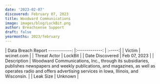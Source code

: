 ```yaml
---
date: '2023-02-07'
discovered: February 07, 2023
title: Woodward Communications
image: images/blog/LockBit.png
author: Breachsense Support
draft: false
yearmonths: 2023/february
---
```



| Data Breach Report
------------:     |:-------------:    | :-----:|
| Victim      | wcinet.com      | 
| Threat Actor      | LockBit      | 
| Date Discovered      | Feb 07, 2023      | 
| Description      | Woodward Communications, Inc., through its subsidiaries, publishes newspapers and weekly publications, and magazines, as well as operates radio and offers advertising services in Iowa, Illinois, and Wisconsin.      | 
| Leak Size      | Unknown      | 

